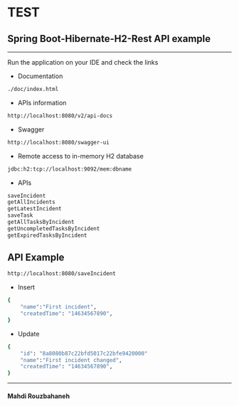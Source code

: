 # TEST
## Spring Boot-Hibernate-H2-Rest API example
---  
Run the application on your IDE and check the links

- Documentation
```sh
./doc/index.html
```
- APIs information
```sh
http://localhost:8080/v2/api-docs
```
- Swagger
```sh
http://localhost:8080/swagger-ui
```
- Remote access to in-memory H2 database
```sh
jdbc:h2:tcp://localhost:9092/mem:dbname
```
- APIs
```sh
saveIncident
getAllIncidents
getLatestIncident
saveTask
getAllTasksByIncident
getUncompletedTasksByIncident
getExpiredTasksByIncident
```
## API Example
```sh
http://localhost:8080/saveIncident
```
- Insert
```sh
{
    "name":"First incident",
    "createdTime": "14634567890",
}
```
- Update
```sh
{
    "id": "8a8080b87c22bfd5017c22bfe9420000"
    "name":"First incident changed",
    "createdTime": "14634567890",
}
```  
---  
#### Mahdi Rouzbahaneh

